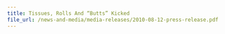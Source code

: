 ```yaml
---
title: Tissues, Rolls And “Butts” Kicked 
file_url: /news-and-media/media-releases/2010-08-12-press-release.pdf
---
```

